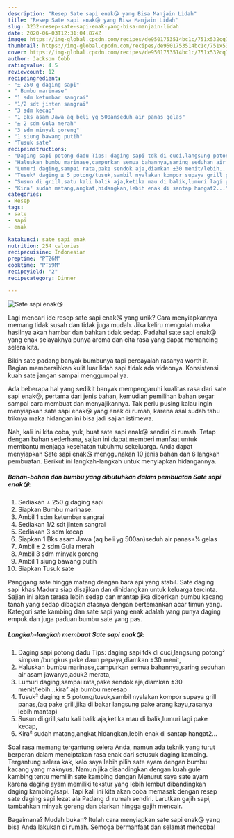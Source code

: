 ```yaml
---
description: "Resep Sate sapi enak😘 yang Bisa Manjain Lidah"
title: "Resep Sate sapi enak😘 yang Bisa Manjain Lidah"
slug: 3232-resep-sate-sapi-enak-yang-bisa-manjain-lidah
date: 2020-06-03T12:31:04.874Z
image: https://img-global.cpcdn.com/recipes/de9501753514bc1c/751x532cq70/sate-sapi-enak😘-foto-resep-utama.jpg
thumbnail: https://img-global.cpcdn.com/recipes/de9501753514bc1c/751x532cq70/sate-sapi-enak😘-foto-resep-utama.jpg
cover: https://img-global.cpcdn.com/recipes/de9501753514bc1c/751x532cq70/sate-sapi-enak😘-foto-resep-utama.jpg
author: Jackson Cobb
ratingvalue: 4.5
reviewcount: 12
recipeingredient:
- "± 250 g daging sapi"
- " Bumbu marinase"
- "1 sdm ketumbar sangrai"
- "1/2 sdt jinten sangrai"
- "3 sdm kecap"
- "1 Bks asam Jawa aq beli yg 500anseduh air panas gelas"
- "± 2 sdm Gula merah"
- "3 sdm minyak goreng"
- "1 siung bawang putih"
- "Tusuk sate"
recipeinstructions:
- "Daging sapi potong dadu Tips: daging sapi tdk di cuci,langsung potong² simpan /bungkus pake daun pepaya,diamkan ±30 menit,"
- "Haluskan bumbu marinase,campurkan semua bahannya,saring seduhan air asam jawanya,aduk2 merata,"
- "Lumuri daging,sampai rata,pake sendok aja,diamkan ±30 menit/lebih...kira² aja bumbu meresap"
- "Tusuk² daging ± 5 potong/tusuk,sambil nyalakan kompor supaya grill panas,(aq pake grill,jika di bakar langsung pake arang kayu,rasanya lebih mantap)"
- "Susun di grill,satu kali balik aja,ketika mau di balik,lumuri lagi pake kecap,"
- "Kira² sudah matang,angkat,hidangkan,lebih enak di santap hangat2..."
categories:
- Resep
tags:
- sate
- sapi
- enak

katakunci: sate sapi enak 
nutrition: 254 calories
recipecuisine: Indonesian
preptime: "PT26M"
cooktime: "PT59M"
recipeyield: "2"
recipecategory: Dinner

---
```



![Sate sapi enak😘](https://img-global.cpcdn.com/recipes/de9501753514bc1c/751x532cq70/sate-sapi-enak😘-foto-resep-utama.jpg)

Lagi mencari ide resep sate sapi enak😘 yang unik? Cara menyiapkannya memang tidak susah dan tidak juga mudah. Jika keliru mengolah maka hasilnya akan hambar dan bahkan tidak sedap. Padahal sate sapi enak😘 yang enak selayaknya punya aroma dan cita rasa yang dapat memancing selera kita.

Bikin sate padang banyak bumbunya tapi percayalah rasanya worth it. Bagian membersihkan kulit luar lidah sapi tidak ada videonya. Konsistensi kuah sate jangan sampai menggumpal ya.

Ada beberapa hal yang sedikit banyak mempengaruhi kualitas rasa dari sate sapi enak😘, pertama dari jenis bahan, kemudian pemilihan bahan segar sampai cara membuat dan menyajikannya. Tak perlu pusing kalau ingin menyiapkan sate sapi enak😘 yang enak di rumah, karena asal sudah tahu triknya maka hidangan ini bisa jadi sajian istimewa.


Nah, kali ini kita coba, yuk, buat sate sapi enak😘 sendiri di rumah. Tetap dengan bahan sederhana, sajian ini dapat memberi manfaat untuk membantu menjaga kesehatan tubuhmu sekeluarga. Anda dapat menyiapkan Sate sapi enak😘 menggunakan 10 jenis bahan dan 6 langkah pembuatan. Berikut ini langkah-langkah untuk menyiapkan hidangannya.

<!--inarticleads1-->

##### Bahan-bahan dan bumbu yang dibutuhkan dalam pembuatan Sate sapi enak😘:

1. Sediakan ± 250 g daging sapi
1. Siapkan  Bumbu marinase:
1. Ambil 1 sdm ketumbar sangrai
1. Sediakan 1/2 sdt jinten sangrai
1. Sediakan 3 sdm kecap
1. Siapkan 1 Bks asam Jawa (aq beli yg 500an)seduh air panas±¼ gelas
1. Ambil ± 2 sdm Gula merah
1. Ambil 3 sdm minyak goreng
1. Ambil 1 siung bawang putih
1. Siapkan Tusuk sate


Panggang sate hingga matang dengan bara api yang stabil. Sate daging sapi khas Madura siap disajikan dan dihidangkan untuk keluarga tercinta. Sajian ini akan terasa lebih sedap dan mantap jika diberikan bumbu kacang tanah yang sedap dibagian atasnya dengan bertemankan acar timun yang. Kategori sate kambing dan sate sapi yang enak adalah yang punya daging empuk dan juga paduan bumbu sate yang pas. 

<!--inarticleads2-->

##### Langkah-langkah membuat Sate sapi enak😘:

1. Daging sapi potong dadu Tips: daging sapi tdk di cuci,langsung potong² simpan /bungkus pake daun pepaya,diamkan ±30 menit,
1. Haluskan bumbu marinase,campurkan semua bahannya,saring seduhan air asam jawanya,aduk2 merata,
1. Lumuri daging,sampai rata,pake sendok aja,diamkan ±30 menit/lebih...kira² aja bumbu meresap
1. Tusuk² daging ± 5 potong/tusuk,sambil nyalakan kompor supaya grill panas,(aq pake grill,jika di bakar langsung pake arang kayu,rasanya lebih mantap)
1. Susun di grill,satu kali balik aja,ketika mau di balik,lumuri lagi pake kecap,
1. Kira² sudah matang,angkat,hidangkan,lebih enak di santap hangat2...


Soal rasa memang tergantung selera Anda, namun ada teknik yang turut berperan dalam menciptakan rasa enak dari setusuk daging kambing. Tergantung selera kak, kalo saya lebih pilih sate ayam dengan bumbu kacang yang maknyus. Namun jika disandingkan dengan kuah gule kambing tentu memilih sate kambing dengan Menurut saya sate ayam karena daging ayam memiliki tekstur yang lebih lembut dibandingkan daging kambing/sapi. Tapi kali ini kita akan coba memasak dengan resep sate daging sapi lezat ala Padang di rumah sendiri. Larutkan gajih sapi, tambahkan minyak goreng dan biarkan hingga gajih mencair. 

Bagaimana? Mudah bukan? Itulah cara menyiapkan sate sapi enak😘 yang bisa Anda lakukan di rumah. Semoga bermanfaat dan selamat mencoba!
